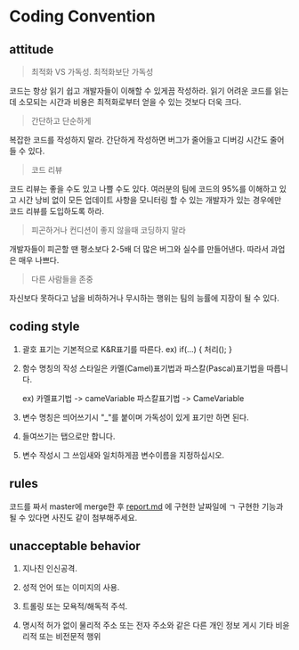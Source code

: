 # Coding Convention

## attitude

> 최적화 VS 가독성. 최적화보단 가독성

코드는 항상 읽기 쉽고 개발자들이 이해할 수 있게끔 작성하라. 읽기 어려운 코드를 읽는데 소모되는 시간과 비용은 최적화로부터 얻을 수 있는 것보다 더욱 크다.

> 간단하고 단순하게

복잡한 코드를 작성하지 말라. 간단하게 작성하면 버그가 줄어들고 디버깅 시간도 줄어들 수 있다.

> 코드 리뷰

코드 리뷰는 좋을 수도 있고 나쁠 수도 있다.
여러분의 팀에 코드의 95%를 이해하고 있고 시간 낭비 없이 모든 업데이트 사항을 모니터링 할 수 있는 개발자가 있는 경우에만 코드 리뷰를 도입하도록 하라.

> 피곤하거나 컨디션이 좋지 않을때 코딩하지 말라

개발자들이 피곤할 땐 평소보다 2-5배 더 많은 버그와 실수를 만들어낸다. 따라서 과업은 매우 나쁘다. 

> 다른 사람들을 존중

자신보다 못하다고 남을 비하하거나 무시하는 행위는 팀의 능률에 지장이 될 수 있다.

## coding style

1. 괄호 표기는 기본적으로 K&R표기를 따른다. 
  ex) if(...) {
        처리();
      }
2. 함수 명칭의 작성 스타일은 카멜(Camel)표기법과 파스칼(Pascal)표기법을 따릅니다.

   ex) 카멜표기법 -> cameVariable 파스칼표기법 -> CameVariable
3. 변수 명칭은 띄어쓰기시 "_"를 붙이며 가독성이 있게 표기만 하면 된다.
4. 들여쓰기는 탭으로만 합니다.
5. 변수 작성시 그 쓰임새와 일치하게끔 변수이름을 지정하십시오.

## rules

코드를 짜서 master에 merge한 후 [report.md](https://github.com/Kim-jeongmin/ShoutOut-Android/blob/master/report.md) 에 구현한 날짜일에 ㄱ
구현한 기능과 될 수 있다면 사진도 같이 첨부해주세요.

## unacceptable behavior 

1. 지나친 인신공격.

2. 성적 언어 또는 이미지의 사용.

3. 트롤링 또는 모욕적/해독적 주석.

4. 명시적 허가 없이 물리적 주소 또는 전자 주소와 같은 다른 개인 정보 게시
  기타 비윤리적 또는 비전문적 행위

   
